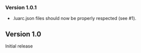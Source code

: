 ### Version 1.0.1

- .luarc.json files should now be properly respected (see #1).

## Version 1.0

Initial release
